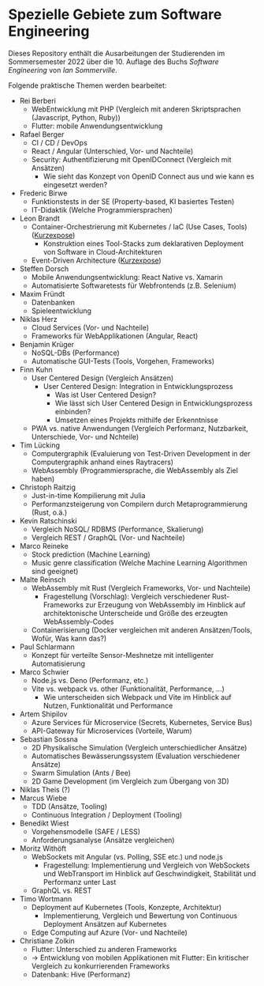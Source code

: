 # Spezielle Gebiete zum Software Engineering

Dieses Repository enthält die Ausarbeitungen der Studierenden
im Sommersemester 2022 über die 10. Auflage des Buchs
*Software Engineering* von *Ian Sommerville*.

Folgende praktische Themen werden bearbeitet:

* Rei Berberi
  * WebEntwicklung mit PHP (Vergleich mit anderen Skriptsprachen (Javascript, Python, Ruby))
  * Flutter: mobile Anwendungsentwicklung
* Rafael Berger
  * CI / CD / DevOps
  * React / Angular (Unterschied, Vor- und Nachteile)
  * Security: Authentifizierung mit OpenIDConnect (Vergleich mit Ansätzen)
    * Wie sieht das Konzept von OpenID Connect aus und wie kann es eingesetzt werden?
* Frederic Birwe
  * Funktionstests in der SE (Property-based, KI basiertes Testen)
  * IT-Didaktik (Welche Programmiersprachen)
* Leon Brandt
  * Container-Orchestrierung mit Kubernetes / IaC (Use Cases, Tools) ([Kurzexpose](https://gitlab.com/-/snippets/2292013))
    * Konstruktion eines Tool-Stacks zum deklarativen Deployment von Software in Cloud-Architekturen
  * Event-Driven Architecture ([Kurzexpose](https://gitlab.com/-/snippets/2292013))
* Steffen Dorsch
  * Mobile Anwendungsentwicklung: React Native vs. Xamarin
  * Automatisierte Softwaretests für Webfrontends (z.B. Selenium)
* Maxim Fründt
  * Datenbanken
  * Spieleentwicklung
* Niklas Herz
  * Cloud Services (Vor- und Nachteile)
  * Frameworks für WebApplikationen (Angular, React)
* Benjamin Krüger
  * NoSQL-DBs (Performance)
  * Automatische GUI-Tests (Tools, Vorgehen, Frameworks)
* Finn Kuhn
  * User Centered Design (Vergleich Ansätzen)
    * User Centered Design: Integration in Entwicklungsprozess
      * Was ist User Centered Design?
      * Wie lässt sich User Centered Design in Entwicklungsprozess einbinden?
      * Umsetzen eines Projekts mithilfe der Erkenntnisse
  * PWA vs. native Anwendungen (Vergleich Performanz, Nutzbarkeit, Unterschiede, Vor- und Nchteile)
* Tim Lücking
  * Computergraphik (Evaluierung von Test-Driven Development in der Computergraphik anhand eines Raytracers)
  * WebAssembly (Programmiersprache, die WebAssembly als Ziel haben)
* Christoph Raitzig
  * Just-in-time Kompilierung mit Julia
  * Performanzsteigerung von Compilern durch Metaprogrammierung (Rust, o.ä.)
* Kevin Ratschinski
  * Vergleich NoSQL/ RDBMS (Performance, Skalierung)
  * Vergleich REST / GraphQL (Vor- und Nachteile)
* Marco Reineke
  * Stock prediction (Machine Learning)
  * Music genre classification (Welche Machine Learning Algorithmen sind geeignet)
* Malte Reinsch
  * WebAssembly mit Rust (Vergleich Frameworks, Vor- und Nachteile)
  	* Fragestellung (Vorschlag): Vergleich verschiedener Rust-Frameworks zur Erzeugung
		von WebAssembly im Hinblick auf architektonische Unterscheide und Größe
		des erzeugten WebAssembly-Codes
  * Containerisierung (Docker vergleichen mit anderen Ansätzen/Tools, Wofür, Was kann das?)
* Paul Schlarmann
  * Konzept für verteilte Sensor-Meshnetze mit intelligenter Automatisierung
* Marco Schwier
  * Node.js vs. Deno (Performanz, etc.)
  * Vite vs. webpack vs. other (Funktionalität, Performance, ...)
    * Wie unterscheiden sich Webpack und Vite im Hinblick auf Nutzen, Funktionalität und Performance
* Artem Shipilov
  * Azure Services für Microservice (Secrets, Kubernetes, Service Bus)
  * API-Gateway für Microservices (Vorteile, Warum)
* Sebastian Sossna
  * 2D Physikalische Simulation (Vergleich unterschiedlicher Ansätze)
  * Automatisches Bewässerungssystem (Evaluation verschiedener Ansätze)
  * Swarm Simulation (Ants / Bee)
  * 2D Game Development (im Vergleich zum Übergang von 3D)
* Niklas Theis (?)
* Marcus Wiebe
  * TDD (Ansätze, Tooling)
  * Continuous Integration / Deployment (Tooling)
* Benedikt Wiest
  * Vorgehensmodelle (SAFE / LESS)
  * Anforderungsanalyse (Ansätze vergleichen)
* Moritz Withöft
  * WebSockets mit Angular (vs. Polling, SSE etc.) und node.js
    * Fragestellung: Implementierung und Vergleich von WebSockets und WebTransport im Hinblick auf Geschwindigkeit, Stabilität und Performanz unter Last
  * GraphQL vs. REST
* Timo Wortmann
  * Deployment auf Kubernetes (Tools, Konzepte, Architektur)
    * Implementierung, Vergleich und Bewertung von Continuous Deployment Ansätzen auf Kubernetes
  * Edge Computing auf Azure (Vor- und Nachteile)
* Christiane Zolkin
  * Flutter: Unterschied zu anderen Frameworks
   * -> Entwicklung von mobilen Applikationen mit Flutter: Ein kritischer Vergleich zu konkurrierenden Frameworks
  * Datenbank: Hive (Performanz)
